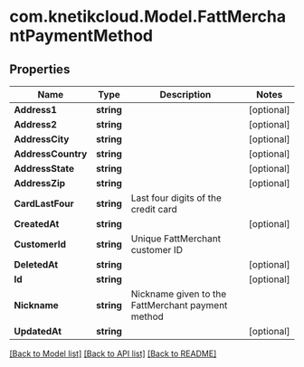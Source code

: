# com.knetikcloud.Model.FattMerchantPaymentMethod
## Properties

Name | Type | Description | Notes
------------ | ------------- | ------------- | -------------
**Address1** | **string** |  | [optional] 
**Address2** | **string** |  | [optional] 
**AddressCity** | **string** |  | [optional] 
**AddressCountry** | **string** |  | [optional] 
**AddressState** | **string** |  | [optional] 
**AddressZip** | **string** |  | [optional] 
**CardLastFour** | **string** | Last four digits of the credit card | 
**CreatedAt** | **string** |  | [optional] 
**CustomerId** | **string** | Unique FattMerchant customer ID | 
**DeletedAt** | **string** |  | [optional] 
**Id** | **string** |  | [optional] 
**Nickname** | **string** | Nickname given to the FattMerchant payment method | 
**UpdatedAt** | **string** |  | [optional] 

[[Back to Model list]](../README.md#documentation-for-models) [[Back to API list]](../README.md#documentation-for-api-endpoints) [[Back to README]](../README.md)

